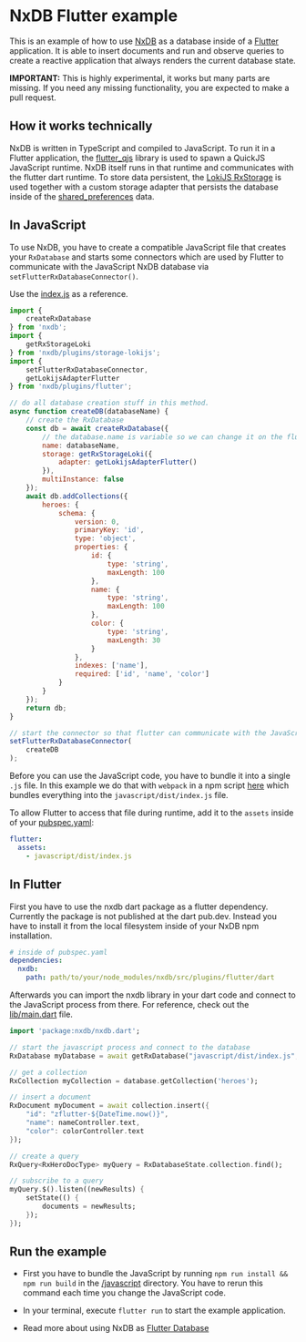 # NxDB Flutter example

This is an example of how to use [NxDB](https://nxdb.nxpkg.github.io/) as a database inside of a [Flutter](https://flutter.dev/) application. It is able to insert documents and run and observe queries to create a reactive application that always renders the current database state.

**IMPORTANT:** This is highly experimental, it works but many parts are missing. If you need any missing functionality, you are expected to make a pull request.


## How it works technically

NxDB is written in TypeScript and compiled to JavaScript. To run it in a Flutter application, the [flutter_qjs](https://pub.dev/packages/flutter_qjs) library is used to spawn a QuickJS JavaScript runtime. NxDB itself runs in that runtime and communicates with the flutter dart runtime. To store data persistent, the [LokiJS RxStorage](https://nxdb.nxpkg.github.io/rx-storage-lokijs.html) is used together with a custom storage adapter that persists the database inside of the [shared_preferences](https://pub.dev/packages/shared_preferences) data.


## In JavaScript

To use NxDB, you have to create a compatible JavaScript file that creates your `RxDatabase` and starts some connectors which are used by Flutter to communicate with the JavaScript NxDB database via `setFlutterRxDatabaseConnector()`.

Use the [index.js](./javascript/src/index.js) as a reference.

```js
import {
    createRxDatabase
} from 'nxdb';
import {
    getRxStorageLoki
} from 'nxdb/plugins/storage-lokijs';
import {
    setFlutterRxDatabaseConnector,
    getLokijsAdapterFlutter
} from 'nxdb/plugins/flutter';

// do all database creation stuff in this method.
async function createDB(databaseName) {
    // create the RxDatabase
    const db = await createRxDatabase({
        // the database.name is variable so we can change it on the flutter side
        name: databaseName,
        storage: getRxStorageLoki({
            adapter: getLokijsAdapterFlutter()
        }),
        multiInstance: false
    });
    await db.addCollections({
        heroes: {
            schema: {
                version: 0,
                primaryKey: 'id',
                type: 'object',
                properties: {
                    id: {
                        type: 'string',
                        maxLength: 100
                    },
                    name: {
                        type: 'string',
                        maxLength: 100
                    },
                    color: {
                        type: 'string',
                        maxLength: 30
                    }
                },
                indexes: ['name'],
                required: ['id', 'name', 'color']
            }
        }
    });
    return db;
}

// start the connector so that flutter can communicate with the JavaScript process
setFlutterRxDatabaseConnector(
    createDB
);
```

Before you can use the JavaScript code, you have to bundle it into a single `.js` file. In this example we do that with `webpack` in a npm script [here](./javascript/package.json) which bundles everything into the `javascript/dist/index.js` file.

To allow Flutter to access that file during runtime, add it to the `assets` inside of your [pubspec.yaml](./pubspec.yaml):

```yaml
flutter:
  assets:
    - javascript/dist/index.js
```

## In Flutter

First you have to use the nxdb dart package as a flutter dependency. Currently the package is not published at the dart pub.dev. Instead you have to install it from the local filesystem inside of your NxDB npm installation.

```yaml
# inside of pubspec.yaml
dependencies:
  nxdb:
    path: path/to/your/node_modules/nxdb/src/plugins/flutter/dart
```

Afterwards you can import the nxdb library in your dart code
and connect to the JavaScript process from there. For reference, check out the [lib/main.dart](./lib/main.dart) file.

```dart
import 'package:nxdb/nxdb.dart';

// start the javascript process and connect to the database
RxDatabase myDatabase = await getRxDatabase("javascript/dist/index.js", databaseName);

// get a collection
RxCollection myCollection = database.getCollection('heroes');

// insert a document
RxDocument myDocument = await collection.insert({
    "id": "zflutter-${DateTime.now()}",
    "name": nameController.text,
    "color": colorController.text
});

// create a query
RxQuery<RxHeroDocType> myQuery = RxDatabaseState.collection.find();

// subscribe to a query
myQuery.$().listen((newResults) {
    setState(() {
        documents = newResults;
    });
});
```


## Run the example

- First you have to bundle the JavaScript by running `npm run install && npm run build` in the [/javascript](/javascript) directory. You have to rerun this command each time you change the JavaScript code.
- In your terminal, execute `flutter run` to start the example application.



- Read more about using NxDB as [Flutter Database](https://nxdb.nxpkg.github.io/articles/flutter-database.html)
